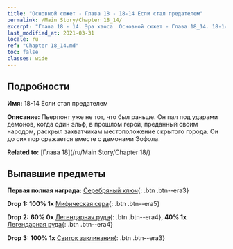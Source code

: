 ```yaml
---
title: "Основной сюжет - Глава 18 - 18-14 Если стал предателем"
permalink: /Main Story/Chapter 18_14/
excerpt: "Глава 18 - 14. Эра хаоса  Основной сюжет - Глава 18_14. 18-14 Если стал предателем"
last_modified_at: 2021-03-31
locale: ru
ref: "Chapter 18_14.md"
toc: false
classes: wide
---
```


## Подробности

 **Имя:** 18-14 Если стал предателем

 **Описание:** Пьерпонт уже не тот, что был раньше. Он пал под ударами демонов, когда один эльф, в прошлом герой, преданный своим народом, раскрыл захватчикам местоположение скрытого города. Он до сих пор сражается вместе с демонами Эофола.

 **Related to:** [Глава 18](/ru/Main Story/Chapter 18/)

## Выпавшие предметы

 **Первая полная награда:** [Серебряный ключ](/ru/Items/con_693/){: .btn .btn--era3}

 **Drop 1:** **100% 1x** [Мифическая сера](/ru/Items/mat_64/){: .btn .btn--era5}

 **Drop 2:** **60% 0x** [Легендарная руда](/ru/Items/mat_54/){: .btn .btn--era4}, **40% 1x** [Легендарная руда](/ru/Items/mat_54/){: .btn .btn--era4}

 **Drop 3:** **100% 1x** [Свиток заклинания](/ru/Items/con_694/){: .btn .btn--era3}

